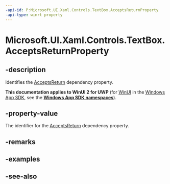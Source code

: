 ```yaml
---
-api-id: P:Microsoft.UI.Xaml.Controls.TextBox.AcceptsReturnProperty
-api-type: winrt property
---
```


<!-- Property syntax
public Windows.UI.Xaml.DependencyProperty AcceptsReturnProperty { get; }
-->

# Microsoft.UI.Xaml.Controls.TextBox.AcceptsReturnProperty

## -description
Identifies the [AcceptsReturn](textbox_acceptsreturn.md) dependency property.

**This documentation applies to WinUI 2 for UWP** (for [WinUI](/windows/apps/winui/winui3/) in the [Windows App SDK](/windows/apps/windows-app-sdk/), see the **[Windows App SDK namespaces](/windows/windows-app-sdk/api/winrt/)**).

## -property-value
The identifier for the [AcceptsReturn](textbox_acceptsreturn.md) dependency property.

## -remarks

## -examples

## -see-also
